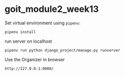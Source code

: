 # goit_module2_week13

Set virtual environment using `pipenv`:
```
pipenv install
```

run server on localhost
```
pipenv run python django_project/manage.py runserver
```

Use the Organizer in browser
```
http://127.0.0.1:8000/
```
